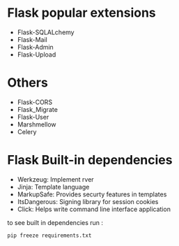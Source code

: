 # Flask popular extensions

+ Flask-SQLALchemy
+ Flask-Mail
+ Flask-Admin
+ Flask-Upload

# Others

+ Flask-CORS
+ Flask_Migrate
+ Flask-User
+ Marshmellow
+ Celery

# Flask Built-in dependencies

+ Werkzeug: Implement rver
+ Jinja: Template language
+ MarkupSafe: Provides securty features in templates
+ ItsDangerous: Signing library for session cookies
+ Click: Helps write command line interface application 


to see built in dependencies 
run : 
```sh
pip freeze requirements.txt
```